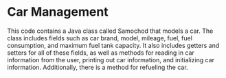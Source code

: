 # Car Management
 This code contains a Java class called Samochod that models a car. The class includes fields such as car brand, model, mileage, fuel, fuel consumption, and maximum fuel tank capacity. It also includes getters and setters for all of these fields, as well as methods for reading in car information from the user, printing out car information, and initializing car information. Additionally, there is a method for refueling the car.
